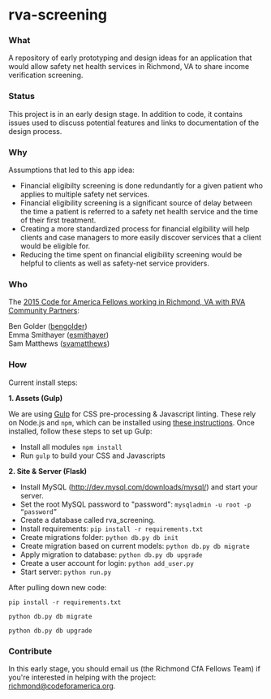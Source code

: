 # rva-screening

### What

A repository of early prototyping and design ideas for an application that would allow safety net health services in Richmond, VA to share income verification screening.

### Status

This project is in an early design stage. In addition to code, it contains issues used to discuss potential features and links to documentation of the design process.

### Why

Assumptions that led to this app idea:

* Financial eligibilty screening is done redundantly for a given patient who applies to multiple safety net services.
* Financial eligibility screening is a significant source of delay between the time a patient is referred to a safety net health service and the time of their first treatment.
* Creating a more standardized process for financial elgibility will help clients and case managers to more easily discover services that a client would be eligible for.
* Reducing the time spent on financial eligibility screening would be helpful to clients as well as safety-net service providers.

### Who

The [2015 Code for America Fellows working in Richmond, VA with RVA Community Partners](http://www.codeforamerica.org/governments/rva-community-partners/):

Ben Golder ([bengolder](//github.com/bengolder))  
Emma Smithayer ([esmithayer](//github.com/esmithayer))  
Sam Matthews ([svamatthews](//github.com/svmatthews))  

### How

Current install steps:

**1. Assets (Gulp)**

We are using [Gulp](http://gulpjs.com/) for CSS pre-processing & Javascript linting. These rely on Node.js and `npm`, which can be installed using [these instructions](https://docs.npmjs.com/getting-started/installing-node). Once installed, follow these steps to set up Gulp:

* Install all modules `npm install`
* Run `gulp` to build your CSS and Javascripts

**2. Site & Server (Flask)**
* Install MySQL (http://dev.mysql.com/downloads/mysql/) and start your server.
* Set the root MySQL password to "password": ```mysqladmin -u root -p “password”```
* Create a database called rva_screening.
* Install requirements: ```pip install -r requirements.txt```
* Create migrations folder: ```python db.py db init```
* Create migration based on current models: ```python db.py db migrate```
* Apply migration to database: ```python db.py db upgrade```
* Create a user account for login: ```python add_user.py```
* Start server: ```python run.py```

After pulling down new code:

```pip install -r requirements.txt```

```python db.py db migrate```

```python db.py db upgrade```


### Contribute

In this early stage, you should email us (the Richmond CfA Fellows Team) if you're interested in helping with the project:
[richmond@codeforamerica.org](mailto:richmond@codeforamerica.org).

